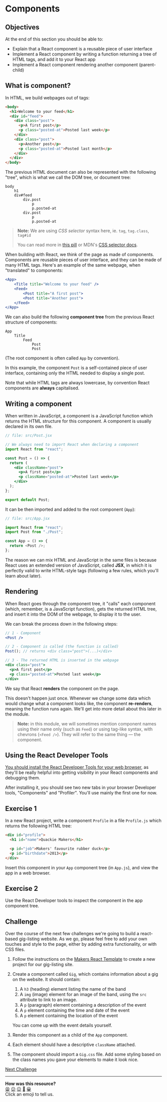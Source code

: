 # Components

## Objectives

At the end of this section you should be able to:

- Explain that a React component is a reusable piece of user interface
- Implement a React component by writing a function returning a tree of HTML
  tags, and add it to your React app
- Implement a React component rendering another component (parent-child)

## What is component?

In HTML, we build webpages out of tags:

```html
<body>
  <h1>Welcome to your feed</h1>
  <div id="feed">
    <div class="post">
      <p>A first post</p>
      <p class="posted-at">Posted last week</p>
    </div>
    <div class="post">
      <p>Another post</p>
      <p class="posted-at">Posted last month</p>
    </div>
  </div>
</body>
```

The previous HTML document can also be represented with the following "tree",
which is what we call the DOM tree, or document tree:

```
body
    h1
    div#feed
        div.post
            p
            p.posted-at
        div.post
            p
            p.posted-at
```

> **Note:** We are using _CSS selector_ syntax here, ie. `tag`, `tag.class`,
> `tag#id`
>
> You can read more in
> [this pill](../pills/manipulating_dom_with_javascript.md) or MDN's
> [CSS selector docs](https://developer.mozilla.org/en-US/docs/Web/CSS/CSS_Selectors).

When building with React, we think of the page as made of components. Components
are reusable pieces of user interface, and they can be made of many HTML tags.
Here's an example of the same webpage, when "translated" to components:

```jsx
<App>
    <Title title="Welcome to your feed" />
    <Feed>
        <Post title="A first post">
        <Post title="Another post">
    </Feed>
</App>
```

We can also build the following **component tree** from the previous React
structure of components:

```
App
    Title
        Feed
            Post
            Post
```

(The root component is often called `App` by convention).

In this example, the component `Post` is a self-contained piece of user
interface, containing only the HTML needed to display a single post.

Note that while HTML tags are always lowercase, by convention React components
are **always** capitalised.

## Writing a component

When written in JavaScript, a component is a JavaScript function which returns
the HTML structure for this component. A component is usually declared in its
own file.

```jsx
// file: src/Post.jsx

// We always need to import React when declaring a component
import React from "react";

const Post = () => {
  return (
    <div className="post">
      <p>A first post</p>
      <p className="posted-at">Posted last week</p>
    </div>
  );
};

export default Post;
```

It can be then imported and added to the root component (`App`):

```js
// file: src/App.jsx

import React from "react";
import Post from "./Post";

const App = () => {
  return <Post />;
};
```

The reason we can mix HTML and JavaScript in the same files is because React
uses an extended version of JavaScript, called **JSX**, in which it is perfectly
valid to write HTML-style tags (following a few rules, which you'll learn about
later).

## Rendering

When React goes through the component tree, it "calls" each component (which,
remember, is a JavaScript function), gets the returned HTML tree, and insert it
into the DOM of the webpage, to display it to the user.

We can break the process down in the following steps:

```jsx
// 1 - Component
<Post />
```

```jsx
// 2 - Component is called (the function is called)
Post(); // returns <div class="post">(...)</div>
```

```jsx
// 3 - The returned HTML is inserted in the webpage
<div class="post">
  <p>A first post</p>
  <p class="posted-at">Posted last week</p>
</div>
```

We say that React **renders** the component on the page.

This doesn't happen just once. Whenever we change some data which would change
what a component looks like, the component **re-renders**, meaning the function
runs again. We'll get into more detail about this later in the module.

> **Note:** in this module, we will sometimes mention component names using
> their name only (such as `Feed`) or using tag-like syntax, with chevrons
> (`<Feed />`). They will refer to the same thing — the component.

## Using the React Developer Tools

[You should install the React Developer Tools for your web browser](https://beta.reactjs.org/learn/react-developer-tools),
as they'll be really helpful into getting visibility in your React components
and debugging them.

After installing it, you should see two new tabs in your browser Developer
tools, "Components" and "Profiler". You'll use mainly the first one for now.

## Exercise 1

In a new React project, write a component `Profile` in a file `Profile.js` which
returns the following HTML tree:

```html
<div id="profile">
  <h1 id="name">Quackie Makers</h1>

  <p id="job">Makers' favourite rubber duck</p>
  <p id="birthdate">2013</p>
</div>
```

Insert this component in your `App` component tree (in `App.js`), and view the
app in a web browser.

## Exercise 2

Use the React Developer tools to inspect the component in the app component
tree.

## Challenge

Over the course of the next few challenges we're going to build a react-based
gig-listing website. As we go, please feel free to add your own touches and
style to the page, either by adding extra functionality, or with CSS files.

1. Follow the instructions on the
   [Makers React Template](https://github.com/makersacademy/react-template) to
   create a new project for our gig-listing site.
2. Create a component called `Gig`, which contains information about a gig on
   the website. It should contain:

   1. A `h3` (heading) element listing the name of the band
   2. A `img` (image) element for an image of the band, using the `src`
      attribute to link to an image.
   3. A `p` (paragraph) element containing a description of the event
   4. A `p` element containing the time and date of the event
   5. A `p` element containing the location of the event

   You can come up with the event details yourself.

3. Render this component as a child of the `App` component.
4. Each element should have a descriptive `className` attached.
5. The component should import a `Gig.css` file. Add some styling based on the
   class names you gave your elements to make it look nice.


[Next Challenge](03_props.md)

<!-- BEGIN GENERATED SECTION DO NOT EDIT -->

---

**How was this resource?**  
[😫](https://airtable.com/shrUJ3t7KLMqVRFKR?prefill_Repository=makersacademy%2Fjavascript-react-applications&prefill_File=react%2F02_components.md&prefill_Sentiment=😫) [😕](https://airtable.com/shrUJ3t7KLMqVRFKR?prefill_Repository=makersacademy%2Fjavascript-react-applications&prefill_File=react%2F02_components.md&prefill_Sentiment=😕) [😐](https://airtable.com/shrUJ3t7KLMqVRFKR?prefill_Repository=makersacademy%2Fjavascript-react-applications&prefill_File=react%2F02_components.md&prefill_Sentiment=😐) [🙂](https://airtable.com/shrUJ3t7KLMqVRFKR?prefill_Repository=makersacademy%2Fjavascript-react-applications&prefill_File=react%2F02_components.md&prefill_Sentiment=🙂) [😀](https://airtable.com/shrUJ3t7KLMqVRFKR?prefill_Repository=makersacademy%2Fjavascript-react-applications&prefill_File=react%2F02_components.md&prefill_Sentiment=😀)  
Click an emoji to tell us.

<!-- END GENERATED SECTION DO NOT EDIT -->
